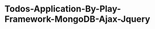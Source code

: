 Todos-Application-By-Play-Framework-MongoDB-Ajax-Jquery
=======================================================
